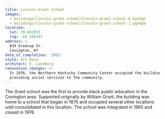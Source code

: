 ```yaml
---
title: Lincoln-Grant School
images:
  - buildings/lincoln-grant-school/lincoln-grant-school-0_bykhgh
  - buildings/lincoln-grant-school/lincoln-grant-school-1_qqxkpd
location:
  lat: 39.082053
  lng: -84.506243
address: |-
  834 Greenup St.
  Covington, KY
date_of_completion: '1932'
style: Art Deco
architect: E. Landberg
renovation_changes: >-
  In 1976, the Northern Kentucky Community Center occupied the building
  providing social services to the community.
---
```


The Grant school was the first to provide black public education in the Covington area. Supported originally by William Grant, the building was home to a school that began in 1875 and occupied several other locations until consolidated in this location. The school was integrated in 1965 and closed in 1976.
